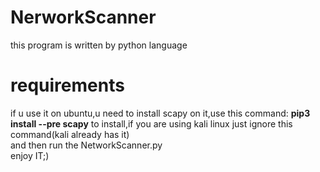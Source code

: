 # NerworkScanner

this program is written by python language<br/>
# requirements
if u use it on ubuntu,u need to install scapy on it,use this command: 
  **pip3 install --pre scapy** 
 to install,if you are using kali linux just ignore this command(kali already has it)<br/>
and then run the NetworkScanner.py<br/>
enjoy IT;)
